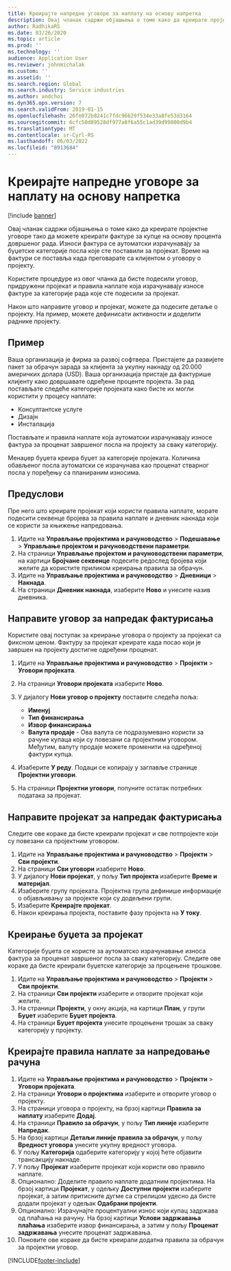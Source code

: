 ```yaml
---
title: Креирајте напредне уговоре за наплату на основу напретка
description: Овај чланак садржи објашњења о томе како да креирате пројектне уговоре тако да можете да генеришете фактуре за купце на основу процента довршеног рада.
author: RadhikaRS
ms.date: 03/26/2020
ms.topic: article
ms.prod: ''
ms.technology: ''
audience: Application User
ms.reviewer: johnmichalak
ms.custom: ''
ms.assetid: ''
ms.search.region: Global
ms.search.industry: Service industries
ms.author: andchoi
ms.dyn365.ops.version: 7
ms.search.validFrom: 2019-01-15
ms.openlocfilehash: 26fe072b8241c7fdc96629f534e33a8fe53d3164
ms.sourcegitcommit: 6cfc50d89528df977a8f6a55c1ad39d99800d9b4
ms.translationtype: MT
ms.contentlocale: sr-Cyrl-RS
ms.lasthandoff: 06/03/2022
ms.locfileid: "8913684"
---
```

# <a name="create-advanced-contracts-for-billing-based-on-progress"></a>Креирајте напредне уговоре за наплату на основу напретка
[!include [banner](../includes/banner.md)]

Овај чланак садржи објашњења о томе како да креирате пројектне уговоре тако да можете креирати фактуре за купце на основу процента довршеног рада. Износи фактура се аутоматски израчунавају за буџетске категорије посла које сте поставили за пројекат. Време на фактури се поставља када преговарате са клијентом о уговору о пројекту.

Користите процедуре из овог чланка да бисте подесили уговор, придружени пројекат и правила наплате која израчунавају износе фактуре за категорије рада које сте подесили за пројекат.

Након што направите уговор и пројекат, можете да подесите детаље о пројекту. На пример, можете дефинисати активности и доделити раднике пројекту.

## <a name="example"></a>Пример

Ваша организација је фирма за развој софтвера. Пристајете да развијете пакет за обрачун зарада за клијента за укупну накнаду од 20.000 америчких долара (USD). Ваша организација пристаје да фактурише клијенту како довршавате одређене проценте пројекта. За рад постављате следеће категорије пројеката како бисте их могли користити у процесу наплате:

- Консултантске услуге
- Дизајн
- Инсталација

Постављате и правила наплате која аутоматски израчунавају износе фактура за проценат завршеног посла на пројекту за сваку категорију.

Менаџер буџета креира буџет за категорије пројеката. Количина обављеног посла аутоматски се израчунава као проценат стварног посла у поређењу са планираним износима.

## <a name="prerequisites"></a>Предуслови

Пре него што креирате пројекат који користи правила наплате, морате подесити секвенце бројева за правила наплате и дневник накнада који се користи за књижење напредовања.

1. Идите на **Управљање пројектима и рачуноводство** \> **Подешавање** \> **Управљање пројектом и рачуноводствени параметри**.
2. На страници **Управљање пројектом и рачуноводствени параметри**, на картици **Бројчане секвенце** подесите редослед бројева који желите да користите приликом креирања правила за обрачун.
3. Идите на **Управљање пројектима и рачуноводство** \> **Дневници** \> **Накнада**.
4. На страници **Дневник накнада**, изаберите **Ново** и унесите назив дневника.

## <a name="create-a-contract-for-progress-billings"></a>Направите уговор за напредак фактурисања

Користите овај поступак за креирање уговора о пројекту за пројекат са фиксном ценом. Фактуру за пројекат креирате када посао који је завршен на пројекту достигне одређени проценат.

1. Идите на **Управљање пројектима и рачуноводство** \> **Пројекти** \> **Уговори пројеката**.
2. На страници **Уговори пројеката** изаберите **Ново**.
3. У дијалогу **Нови уговор о пројекту** поставите следећа поља:

    - **Именуј**
    - **Тип финансирања**
    - **Извор финансирања**
    - **Валута продаје** - Ова валута се подразумевано користи за рачуне купаца који су повезани са пројектним уговором. Међутим, валуту продаје можете променити на одређеној фактури купца.

4. Изаберите **У реду**. Подаци се копирају у заглавље странице **Пројектни уговори**.
5. На страници **Пројектни уговори**, попуните остатак потребних података за пројекат.

## <a name="create-a-project-for-progress-billings"></a>Направите пројекат за напредак фактурисања

Следите ове кораке да бисте креирали пројекат и све потпројекте који су повезани са пројектним уговором.

1. Идите на **Управљање пројектима и рачуноводство** \> **Пројекти** \> **Сви пројекти**.
2. На страници **Сви уговори** изаберите **Ново**.
3. У дијалогу **Нови пројекат**, у пољу **Тип пројекта** изаберите **Време и материјал**.
4. Изаберите групу пројеката. Пројектна група дефинише информације о објављивању за пројекте који су додељени групи.
5. Изаберите **Креирајте пројекат**.
6. Након креирања пројекта, поставите фазу пројекта на **У току**.

## <a name="create-a-budget-for-a-project"></a>Креирање буџета за пројекат

Категорије буџета се користе за аутоматско израчунавање износа фактура за проценат завршеног посла за сваку категорију. Следите ове кораке да бисте креирали буџетске категорије за процењене трошкове.

1. Идите на **Управљање пројектима и рачуноводство** \> **Пројекти** \> **Сви пројекти**.
2. На страници **Сви пројекти** изаберите и отворите пројекат који желите.
3. На страници **Пројекти**, у окну акција, на картици **План**, у групи **Буџет** изаберите **Буџет пројекта**.
4. На страници **Буџет пројекта** унесите процењени трошак за сваку категорију у пројекту.

## <a name="create-billing-rules-for-progress-billings"></a>Креирајте правила наплате за напредовање рачуна

1. Идите на **Управљање пројектима и рачуноводство** \> **Пројекти** \> **Уговори пројеката**.
2. На страници **Уговори о пројектима** изаберите и отворите уговор о пројекту.
3. На страници уговора о пројекту, на брзој картици **Правила за наплату** изаберите **Додај**.
4. На страници **Правило за обрачун**, у пољу **Тип линије** изаберите **Напредак**.
5. На брзој картици **Детаљи линије правила за обрачун**, у пољу **Вредност уговора** унесите укупну вредност уговора.
6. У пољу **Категорија** одаберите категорију у којој ћете објавити трансакцију накнаде.
7. У пољу **Пројекат** изаберите пројекат који користи ово правило наплате.
8. Опционално: Доделите правило наплате додатним пројектима. На брзој картици **Пројекат**, у одељку **Доступни пројекти** изаберите пројекат, а затим притисните дугме са стрелицом удесно да бисте додали пројекат у одељак **Одабрани пројекти**.
9. Опционално: Израчунајте процентуални износ који купац задржава од плаћања на рачуну. На брзој картици **Услови задржавања плаћања** изаберите извор финансирања, а затим у пољу **Проценат задржавања** унесите проценат задржавања.
10. Поновите ове кораке да бисте креирали додатна правила за обрачун за пројектни уговор.


[!INCLUDE[footer-include](../includes/footer-banner.md)]